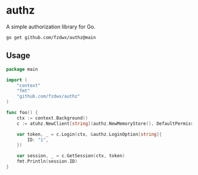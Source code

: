# authz

A simple authorization library for Go.

```shell
go get github.com/fzdwx/authz@main
```

## Usage

```go
package main

import (
	"context"
	"fmt"
	"github.com/fzdwx/authz"
)

func foo() {
	ctx := context.Background()
	c := atuhz.NewClient[string](authz.NewMemoryStore(), DefaultPermissionSupplier[string]{})

	var token, _ = c.Login(ctx, &authz.LoginOption[string]{
		ID: "1",
	})

	var session, _ = c.GetSession(ctx, token)
	fmt.Println(session.ID)
}

```
